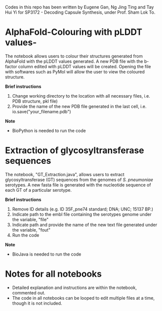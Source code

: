 Codes in this repo has been written by Eugene Gan, Ng Jing Ting and Tay Hui Yi for SP3172 - Decoding Capsule Synthesis, under Prof. Sham Lok To.

# AlphaFold-Colouring with pLDDT values-
The notebook allows users to colour their structures generated from AlphaFold with the pLDDT values generated. 
A new PDB file with the b-factor column edited with pLDDT values will be created. Opening the file with softwares such as PyMol will allow the user to view the coloured structure.

**Brief instructions**
1. Change working directory to the location with all necessary files, i.e. PDB structure, pkl file)
2. Provide the name of the new PDB file generated in the last cell, i.e. io.save("your_filename.pdb")

**Note**
- BioPython is needed to run the code 

# Extraction of glycosyltransferase sequences
The notebook, "GT_Extraction.java", allows users to extract glycosyltransferase (GT) sequences from the genomes of *S. pneumoniae* serotypes. A new fasta file is generated with the nucleotide sequence of each GT of a particular serotype.

**Brief instructions** 
1. Remove ID details (e.g. ID   35F_pne74  standard; DNA; UNC; 15137 BP.)
2. Indicate path to the embl file containing the serotypes genome under the variable, "file" 
3. Indicate path and provide the name of the new text file generated under the variable, "fout"
4. Run the code 

**Note**
- BioJava is needed to run the code 

# Notes for all notebooks 
- Detailed explanation and instructions are within the notebook, commented out.
- The code in all notebooks can be looped to edit multiple files at a time, though it is not included.



